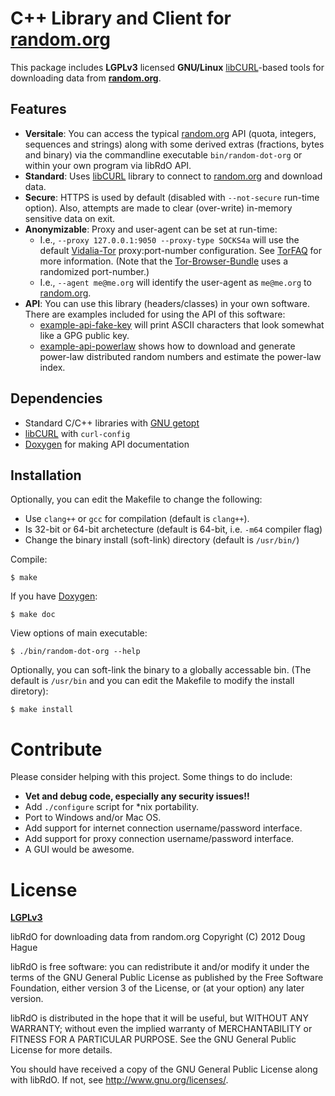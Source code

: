 # C++ Library and Client for [random.org](https://www.random.org)
This package includes **LGPLv3** licensed **GNU/Linux** [libCURL](http://curl.haxx.se/)-based
tools for downloading data from **[random.org](https://www.random.org)**.

## Features
* **Versitale**: You can access the typical [random.org](https://www.random.org) 
  API (quota, integers, sequences and strings) along with some derived extras 
  (fractions, bytes and binary) via the commandline executable `bin/random-dot-org` 
  or within your own program via libRdO API.
* **Standard**: Uses [libCURL](http://curl.haxx.se/) library to connect to 
  [random.org](https://www.random.org) and download data. 
* **Secure**: HTTPS is used by default (disabled with `--not-secure` run-time option). 
  Also, attempts are made to clear (over-write) in-memory sensitive data on exit.
* **Anonymizable**: Proxy and user-agent can be set at run-time: 
    * I.e., `--proxy 127.0.0.1:9050 --proxy-type SOCKS4a` will use the default 
	[Vidalia-Tor](https://www.torproject.org/projects/vidalia) proxy:port-number configuration.
	See [TorFAQ](https://trac.torproject.org/projects/tor/wiki/doc/TorFAQ#SOCKSAndDNS) for 
	more information. (Note that the [Tor-Browser-Bundle](https://www.torproject.org/projects/torbrowser.html) 
	uses a randomized port-number.)
	* I.e., `--agent me@me.org` will identify the user-agent as `me@me.org` to 
	[random.org](https://www.random.org).
* **API**: You can use this library (headers/classes) in your own software. 
 There are examples included for using the API of this software: 
    * [example-api-fake-key](https://github.com/doughague/random-dot-org/blob/master/src/example-api-fake-key.cxx) 
	will print ASCII characters that look somewhat like a GPG public key.
    * [example-api-powerlaw](https://github.com/doughague/random-dot-org/blob/master/src/example-api-powerlaw.cxx)
	shows how to download and generate power-law distributed random numbers and estimate the power-law index.

## Dependencies
* Standard C/C++ libraries with [GNU getopt](https://www.gnu.org/software/libc/manual/html_node/Getopt.html)
* [libCURL](http://curl.haxx.se/) with `curl-config`
* [Doxygen](http://www.stack.nl/~dimitri/doxygen/) for making API documentation

## Installation
Optionally, you can edit the Makefile to change the following:
* Use `clang++` or `gcc` for compilation (default is `clang++`).
* Is 32-bit or 64-bit archetecture (default is 64-bit, i.e. `-m64` compiler flag)
* Change the binary install (soft-link) directory (default is `/usr/bin/`)

Compile:

    $ make

If you have [Doxygen](http://www.stack.nl/~dimitri/doxygen/):

    $ make doc

View options of main executable:

    $ ./bin/random-dot-org --help

Optionally, you can soft-link the binary to a globally accessable bin. 
(The default is `/usr/bin` and you can edit the Makefile to modify the install diretory):

	$ make install

# Contribute
Please consider helping with this project. Some things to do include:
* **Vet and debug code, especially any security issues!!**
* Add `./configure` script for *nix portability.
* Port to Windows and/or Mac OS.
* Add support for internet connection username/password interface.
* Add support for proxy connection username/password interface.
* A GUI would be awesome.

# License
**[LGPLv3](http://opensource.org/licenses/lgpl-3.0.html)**

libRdO for downloading data from random.org
Copyright (C) 2012 Doug Hague

libRdO is free software: you can redistribute it and/or modify
it under the terms of the GNU General Public License as published by
the Free Software Foundation, either version 3 of the License, or
(at your option) any later version.

libRdO is distributed in the hope that it will be useful,
but WITHOUT ANY WARRANTY; without even the implied warranty of
MERCHANTABILITY or FITNESS FOR A PARTICULAR PURPOSE.  See the
GNU General Public License for more details.

You should have received a copy of the GNU General Public License
along with libRdO.  If not, see <http://www.gnu.org/licenses/>.
